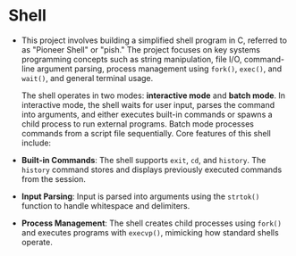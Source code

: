 # Shell
- This project involves building a simplified shell program in C, referred to as "Pioneer Shell" or "pish." The project focuses on key systems programming concepts such as string manipulation, file I/O, command-line argument parsing, process management using `fork()`, `exec()`, and `wait()`, and general terminal usage.
    
    The shell operates in two modes: **interactive mode** and **batch mode**. In interactive mode, the shell waits for user input, parses the command into arguments, and either executes built-in commands or spawns a child process to run external programs. Batch mode processes commands from a script file sequentially.
  Core features of this shell include:

- **Built-in Commands**: The shell supports `exit`, `cd`, and `history`. The `history` command stores and displays previously executed commands from the session.
- **Input Parsing**: Input is parsed into arguments using the `strtok()` function to handle whitespace and delimiters.
- **Process Management**: The shell creates child processes using `fork()` and executes programs with `execvp()`, mimicking how standard shells operate.
